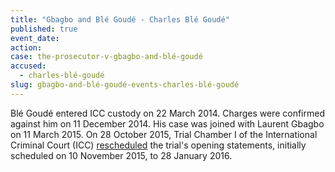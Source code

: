 ```yaml
---
title: "Gbagbo and Blé Goudé - Charles Blé Goudé"
published: true
event_date:
action:
case: the-prosecutor-v-gbagbo-and-blé-goudé
accused:
  - charles-blé-goudé
slug: gbagbo-and-blé-goudé-events-charles-blé-goudé
---
```


Blé Goudé entered ICC custody on 22 March 2014. Charges were confirmed against him on 11 December 2014. His case was joined with Laurent Gbagbo on 11 March 2015. On 28 October 2015, Trial Chamber I of the International Criminal Court (ICC) [rescheduled](https://www.icc-cpi.int/iccdocs/doc/doc2130650.pdf) the trial's opening statements, initially scheduled on 10 November 2015, to 28 January 2016.

